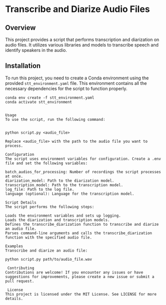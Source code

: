 # Transcribe and Diarize Audio Files


## Overview

This project provides a script that performs transcription and diarization on audio files. It utilizes various libraries and models to transcribe speech and identify speakers in the audio.

## Installation

To run this project, you need to create a Conda environment using the provided `stt_environment.yaml` file. This environment contains all the necessary dependencies for the script to function properly.

```shell
conda env create -f stt_environment.yaml
conda activate stt_environment


Usage
To use the script, run the following command:


python script.py <audio_file>

Replace <audio_file> with the path to the audio file you want to process.

Configuration
The script uses environment variables for configuration. Create a .env file and set the following variables:

batch_audios_for_processing: Number of recordings the script processes at once.
diarization_model: Path to the diarization model.
transcription_model: Path to the transcription model.
log_file: Path to the log file.
language (optional): Language for the transcription model.

Script Details
The script performs the following steps:

Loads the environment variables and sets up logging.
Loads the diarization and transcription models.
Defines the transcribe_diarization function to transcribe and diarize an audio file.
Parses command-line arguments and calls the transcribe_diarization function with the specified audio file.

Examples
Transcribe and diarize an audio file:

python script.py path/to/audio_file.wav

 Contributing
Contributions are welcome! If you encounter any issues or have suggestions for improvements, please create a new issue or submit a pull request.

 License
This project is licensed under the MIT License. See LICENSE for more details.
